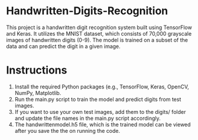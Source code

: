# Handwritten-Digits-Recognition

This project is a handwritten digit recognition system built using TensorFlow and Keras. It utilizes the MNIST dataset, which consists of 70,000 grayscale images of handwritten digits (0-9). The model is trained on a subset of the data and can predict the digit in a given image.

# Instructions

1. Install the required Python packages (e.g., TensorFlow, Keras, OpenCV, NumPy, Matplotlib.
2. Run the main.py script to train the model and predict digits from test images.
3. If you want to use your own test images, add them to the digits/ folder and update the file names in the main.py script accordingly.
4. The handwrittenmodel.h5 file, which is the trained model can be viewed after you save the the on running the code.

